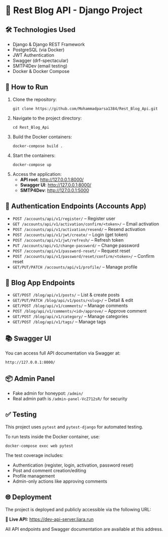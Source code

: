 <body>

  <h1>📘 Rest Blog API - Django Project</h1>

  <div class="section">
    <h2>🛠 Technologies Used</h2>
    <ul>
      <li>Django & Django REST Framework</li>
      <li>PostgreSQL (via Docker)</li>
      <li>JWT Authentication</li>
      <li>Swagger (drf-spectacular)</li>
      <li>SMTP4Dev (email testing)</li>
      <li>Docker & Docker Compose</li>
    </ul>
  </div>

  <div class="section">
    <h2>🚀 How to Run</h2>
    <ol>
      <li>Clone the repository:
        <pre><code>git clone https://github.com/Mohammadparsa1384/Rest_Blog_Api.git</code></pre>
      </li>
      <li>Navigate to the project directory:
        <pre><code>cd Rest_Blog_Api</code></pre>
      </li>
      <li>Build the Docker containers:
        <pre><code>docker-compose build .</code></pre>
      </li>
      <li>Start the containers:
        <pre><code>docker-compose up</code></pre>
      </li>
      <li>Access the application:
        <ul>
          <li><strong>API root</strong>: <a href="http://127.0.0.1:8000/" target="_blank">http://127.0.0.1:8000/</a></li>
          <li><strong>Swagger UI</strong>: <a href="http://127.0.0.1:8000/" target="_blank">http://127.0.0.1:8000/</a></li>
          <li><strong>SMTP4Dev</strong>: <a href="http://127.0.0.1:5000" target="_blank">http://127.0.0.1:5000</a></li>
        </ul>
      </li>
    </ol>
  </div>

  <div class="section">
    <h2>🔐 Authentication Endpoints (Accounts App)</h2>
    <ul>
      <li><code>POST /accounts/api/v1/register/</code> – Register user</li>
      <li><code>GET /accounts/api/v1/activation/confirm/&lt;token&gt;/</code> – Email activation</li>
      <li><code>POST /accounts/api/v1/activation/resend/</code> – Resend activation</li>
      <li><code>POST /accounts/api/v1/jwt/create/</code> – Login (get token)</li>
      <li><code>POST /accounts/api/v1/jwt/refresh/</code> – Refresh token</li>
      <li><code>PUT /accounts/api/v1/change-password/</code> – Change password</li>
      <li><code>POST /accounts/api/v1/password-reset/</code> – Request reset</li>
      <li><code>POST /accounts/api/v1/password/reset/confirm/&lt;token&gt;/</code> – Confirm reset</li>
      <li><code>GET/PUT/PATCH /accounts/api/v1/profile/</code> – Manage profile</li>
    </ul>
  </div>

  <div class="section">
    <h2>📝 Blog App Endpoints</h2>
    <ul>
      <li><code>GET/POST /blog/api/v1/posts/</code> – List & create posts</li>
      <li><code>GET/PUT/PATCH /blog/api/v1/posts/&lt;slug&gt;/</code> – Detail & edit</li>
      <li><code>GET/POST /blog/api/v1/comments/</code> – Manage comments</li>
      <li><code>POST /blog/api/v1/comments/&lt;id&gt;/approve/</code> – Approve comment</li>
      <li><code>GET/POST /blog/api/v1/category/</code> – Manage categories</li>
      <li><code>GET/POST /blog/api/v1/tags/</code> – Manage tags</li>
    </ul>
  </div>

  <div class="section">
    <h2>📚 Swagger UI</h2>
    <p>You can access full API documentation via Swagger at:</p>
    <p><code>http://127.0.0.1:8000/</code></p>
  </div>

  <div class="section">
    <h2>📦 Admin Panel</h2>
    <ul>
      <li>Fake admin for honeypot: <code>/admin/</code></li>
      <li>Real admin path is <code>/admin-panel-VcZ712sR/</code> for security</li>
    </ul>
  </div>

  <div class="section">
    <h2>✅ Testing</h2>
    <p>This project uses <code>pytest</code> and <code>pytest-django</code> for automated testing.</p>
    <p>To run tests inside the Docker container, use:</p>
    <pre><code>docker-compose exec web pytest</code></pre>
    <p>The test coverage includes:</p>
    <ul>
      <li>Authentication (register, login, activation, password reset)</li>
      <li>Post and comment creation/editing</li>
      <li>Profile management</li>
      <li>Admin-only actions like approving comments</li>
    </ul>
  </div>

  <div class="section">
    <h2>🌐 Deployment</h2>
    <p>The project is deployed and publicly accessible via the following URL:</p>
    <p><strong>🔗 Live API:</strong> <a href="https://dev-api-server.liara.run" target="_blank">https://dev-api-server.liara.run</a></p>
    <p>All API endpoints and Swagger documentation are available at this address.</p>
  </div>

</body>

